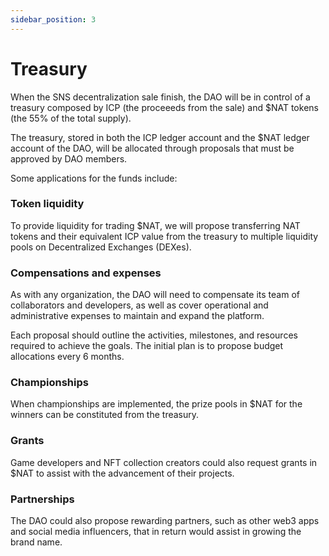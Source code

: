 ```yaml
---
sidebar_position: 3
---
```


# Treasury

When the SNS decentralization sale finish, the DAO will be in control of a treasury composed by ICP (the proceeeds from the sale) and $NAT tokens (the 55% of the total supply).

The treasury, stored in both the ICP ledger account and the $NAT ledger account of the DAO, will be allocated through proposals that must be approved by DAO members.

Some applications for the funds include:

### Token liquidity

To provide liquidity for trading $NAT, we will propose transferring NAT tokens and their equivalent ICP value from the treasury to multiple liquidity pools on Decentralized Exchanges (DEXes).

### Compensations and expenses

As with any organization, the DAO will need to compensate its team of collaborators and developers, as well as cover operational and administrative expenses to maintain and expand the platform.

Each proposal should outline the activities, milestones, and resources required to achieve the goals. The initial plan is to propose budget allocations every 6 months.

### Championships

When championships are implemented, the prize pools in $NAT for the winners can be constituted from the treasury.

### Grants

Game developers and NFT collection creators could also request grants in $NAT to assist with the advancement of their projects.

### Partnerships

The DAO could also propose rewarding partners, such as other web3 apps and social media influencers, that in return would assist in growing the brand name.